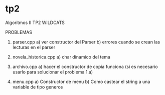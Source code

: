 # tp2
Algoritmos II TP2 WILDCATS

PROBLEMAS

1) parser.cpp
  a) ver constructor del Parser
  b) errores cuando se crean las lecturas en el parser

2) novela_historica.cpp
  a) char dinamico del tema

3) archivo.cpp
  a) hacer el constructor de copia funciona (si es necesario usarlo para solucionar el problema 1.a)

4) menu.cpp
  a) Constructor de menu
  b) Como castear el string a una variable de tipo generos
 
